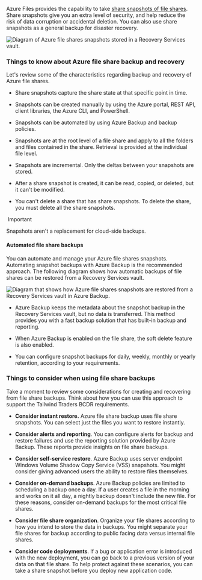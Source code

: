 
Azure Files provides the capability to take [share snapshots of file shares](https://learn.microsoft.com/en-us/azure/storage/files/storage-snapshots-files). Share snapshots give you an extra level of security, and help reduce the risk of data corruption or accidental deletion. You can also use share snapshots as a general backup for disaster recovery.

![Diagram of Azure file shares snapshots stored in a Recovery Services vault.](https://learn.microsoft.com/en-us/training/wwl-azure/design-solution-for-backup-disaster-recovery/media/file-share-backup.png)

### Things to know about Azure file share backup and recovery

Let's review some of the characteristics regarding backup and recovery of Azure file shares.

- Share snapshots capture the share state at that specific point in time.
    
- Snapshots can be created manually by using the Azure portal, REST API, client libraries, the Azure CLI, and PowerShell.
    
- Snapshots can be automated by using Azure Backup and backup policies.
    
- Snapshots are at the root level of a file share and apply to all the folders and files contained in the share. Retrieval is provided at the individual file level.
    
- Snapshots are incremental. Only the deltas between your snapshots are stored.
    
- After a share snapshot is created, it can be read, copied, or deleted, but it can't be modified.
    
- You can't delete a share that has share snapshots. To delete the share, you must delete all the share snapshots.
    

 Important

Snapshots aren't a replacement for cloud-side backups.

#### Automated file share backups

You can automate and manage your Azure file shares snapshots. Automating snapshot backups with Azure Backup is the recommended approach. The following diagram shows how automatic backups of file shares can be restored from a Recovery Services vault.

![Diagram that shows how Azure file shares snapshots are restored from a Recovery Services vault in Azure Backup.](https://learn.microsoft.com/en-us/training/wwl-azure/design-solution-for-backup-disaster-recovery/media/file-share-automated.png)

- Azure Backup keeps the metadata about the snapshot backup in the Recovery Services vault, but no data is transferred. This method provides you with a fast backup solution that has built-in backup and reporting.
    
- When Azure Backup is enabled on the file share, the soft delete feature is also enabled.
    
- You can configure snapshot backups for daily, weekly, monthly or yearly retention, according to your requirements.
    

### Things to consider when using file share backups

Take a moment to review some considerations for creating and recovering from file share backups. Think about how you can use this approach to support the Tailwind Traders BCDR requirements.

- **Consider instant restore.** Azure file share backup uses file share snapshots. You can select just the files you want to restore instantly.
    
- **Consider alerts and reporting**. You can configure alerts for backup and restore failures and use the reporting solution provided by Azure Backup. These reports provide insights on file share backups.
    
- **Consider self-service restore**. Azure Backup uses server endpoint Windows Volume Shadow Copy Service (VSS) snapshots. You might consider giving advanced users the ability to restore files themselves.
    
- **Consider on-demand backups**. Azure Backup policies are limited to scheduling a backup once a day. If a user creates a file in the morning and works on it all day, a nightly backup doesn't include the new file. For these reasons, consider on-demand backups for the most critical file shares.
    
- **Consider file share organization**. Organize your file shares according to how you intend to store the data in backups. You might separate your file shares for backup according to public facing data versus internal file shares.
    
- **Consider code deployments**. If a bug or application error is introduced with the new deployment, you can go back to a previous version of your data on that file share. To help protect against these scenarios, you can take a share snapshot before you deploy new application code.